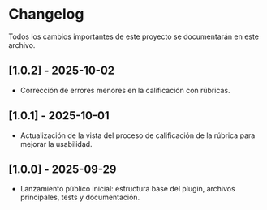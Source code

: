 # Changelog

Todos los cambios importantes de este proyecto se documentarán en este archivo.

## [1.0.2] - 2025-10-02

- Corrección de errores menores en la calificación con rúbricas.

## [1.0.1] - 2025-10-01

- Actualización de la vista del proceso de calificación de la rúbrica para mejorar la usabilidad.

## [1.0.0] - 2025-09-29

- Lanzamiento público inicial: estructura base del plugin, archivos principales, tests y documentación.
